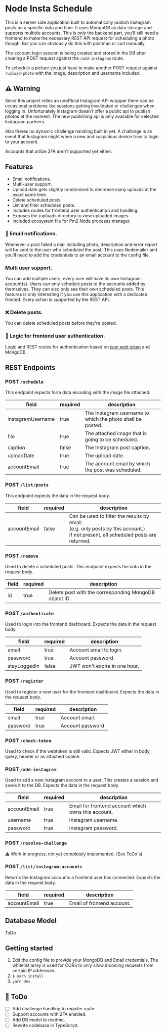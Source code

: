 # Node Insta Schedule

This is a server side application built to automatically publish Instagram posts on a specific data and time. It uses MongoDB as data storage and supports multiple accounts. This is only the backend part, you’ll still need a frontend to make the necessary REST API request for scheduling a photo though. But you can obviously do this with postman or curl manually.

The account login session is being created and stored in the DB after creating a POST request against the `/add-instagram` route.

To schedule a picture you just have to make another POST request against `/upload-photo` with the image, description and username included.

## ️⚠️ Warning 
Since this project relies an unofficial Instagram API wrapper there can be occasional problems like sessions getting invalidated or challenges when logging in. Unfortunately Instagram doesn’t offer a public api to publish photos at the moment. The new publishing api is only available for selected Instagram partners. 

Also theres no dynamic challenge handling built in yet. A challange is an event that Instagram might when a new and suspicious device tries to login to your account.

Accounts that utilize 2FA aren't supported yet either.

## Features
- Email notifications.
- Multi-user support.
- Upload date gets slightly randomized to decrease many uploads at the exact same time.
- Delete scheduled posts.
- List and filter scheduled posts.
- Includes routes for frontend user authentication and handling.
- Exposes the /uploads directory to view uploaded images.
- Included ecosystem file for Pm2 Node processs manager. 

### 📩 Email notifications.
Whenever a post failed a mail including photo, description and error report will be sent to the user who scheduled the post. This uses Nodemailer and you'll need to add the credentials to an email account to the config file.

### Multi user support.
You can add multiple users, every user will have its own Instagram account(s). Users can only schedule posts to the accounts added by themselves. They can also only see their own scheduled posts. This features is only interesting if you use this application with a dedicated fronted. Every action is supported by the REST API.

### ❌ Delete posts.
You can delete scheduled posts before they're posted.

### 🔑 Logic for frontend user authentication.
Logic and REST routes for authentication based on [json web token](https://de.wikipedia.org/wiki/JSON_Web_Token) and MongoDB.

## REST Endpoints

### POST `/schedule`
This endpoint expects form data encoding with the image file attached. 

| field | required | description |
|-------------------|----------|------------------------------------------------------------|
| instagramUsername | true | The Instagram username to which the photo shall be posted. |
| file | true | The attached image that is going to be scheduled. |
| caption | false | The Instagram post caption. |
| uploadDate | true | The upload date. |
| accountEmail | true | The account email by which the post was scheduled. |

### POST `/list/posts`
This endpoint expects the data in the request body.

| field | required | description |
|--------------|----------|----------------------------------------------------------------------------------------------------------------------------------------|
| accountEmail | false | Can be used to filter the results by email.<br>(e.g. only posts by this account.)<br>If not present, all scheduled posts are returned. |

### POST `/remove`
Used to delete a scheduled posts.
This endpoint expects the data in the request body.

| field | required | description |
|-------|----------|-------------------------------------------------------|
| id | true | Delete post with the corresponding MongoDB object ID. |

### POST `/authenticate`
Used to login into the frontend dashboard.
Expects the data in the request body.

| field | required | description |
|--------------|----------|-------------------------------|
| email | true | Account email to login. |
| password | true | Account password. |
| stayLoggedIn | false | JWT won't expire in one hour. |

### POST `/register`
Used to register a new user for the frontend dashboard.
Expects the data in the request body.

| field | required | description |
|----------|----------|-------------------|
| email | true | Account email. |
| password | true | Account password. |

### POST `/check-token`
Used to check if the webtoken is still valid.
Expects JWT either in body, query, header or as attached cookie. 

### POST `/add-instagram`
Used to add a new instagram account to a user. This creates a session and saves it to the DB.
Expects the data in the request body.

| field | required | description |
|--------------|----------|-----------------------------------------------------|
| accountEmail | true | Email for frontend account which owns this account. |
| username | true | Instagram username. |
| password | true | Instagram password. |

### POST `/resolve-challenge`
⚠️ Work in progress, not yet completely implemented. (See ToDo's)

### POST `/list/instagram-accounts`
Returns the Instagram accounts a frontend user has connected.
Expects the data in the request body.

| field | required | description |
|--------------|----------|----------------------------|
| accountEmail | true | Email of frontend account. |

## Database Model
ToDo

## Getting started
1. Edit the config file to provide your MongoDB and Email credentials. The whitelist array is used for CORS to only allow incoming requests from certain IP addresses. 
2. `$ yarn install`
3. `yarn dev`

## 📌 ToDo
- [ ] Add challenge handling to register route.
- [ ] Support accounts with 2FA enabled.
- [ ] Add DB model to readme.
- [ ] Rewrite codebase in TypeScript.
